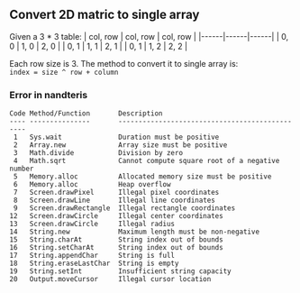 

## Convert 2D matric to single array
Given a 3 * 3 table:
| col, row | col, row | col, row |
|------|------|------|
| 0, 0 | 1, 0 | 2, 0 |
| 0, 1 | 1, 1 | 2, 1 |
| 0, 1 | 1, 2 | 2, 2 |

Each row size is 3.
The method to convert it to single array is: <br>
`index = size ^ row + column`


### Error in nandteris

```
Code Method/Function       Description
---- ---------------       -----------------------------------------------
 1   Sys.wait              Duration must be positive
 2   Array.new             Array size must be positive
 3   Math.divide           Division by zero
 4   Math.sqrt             Cannot compute square root of a negative number
 5   Memory.alloc          Allocated memory size must be positive
 6   Memory.alloc          Heap overflow
 7   Screen.drawPixel      Illegal pixel coordinates
 8   Screen.drawLine       Illegal line coordinates
 9   Screen.drawRectangle  Illegal rectangle coordinates
12   Screen.drawCircle     Illegal center coordinates
13   Screen.drawCircle     Illegal radius
14   String.new            Maximum length must be non-negative
15   String.charAt         String index out of bounds
16   String.setCharAt      String index out of bounds
17   String.appendChar     String is full
18   String.eraseLastChar  String is empty
19   String.setInt         Insufficient string capacity
20   Output.moveCursor     Illegal cursor location
```